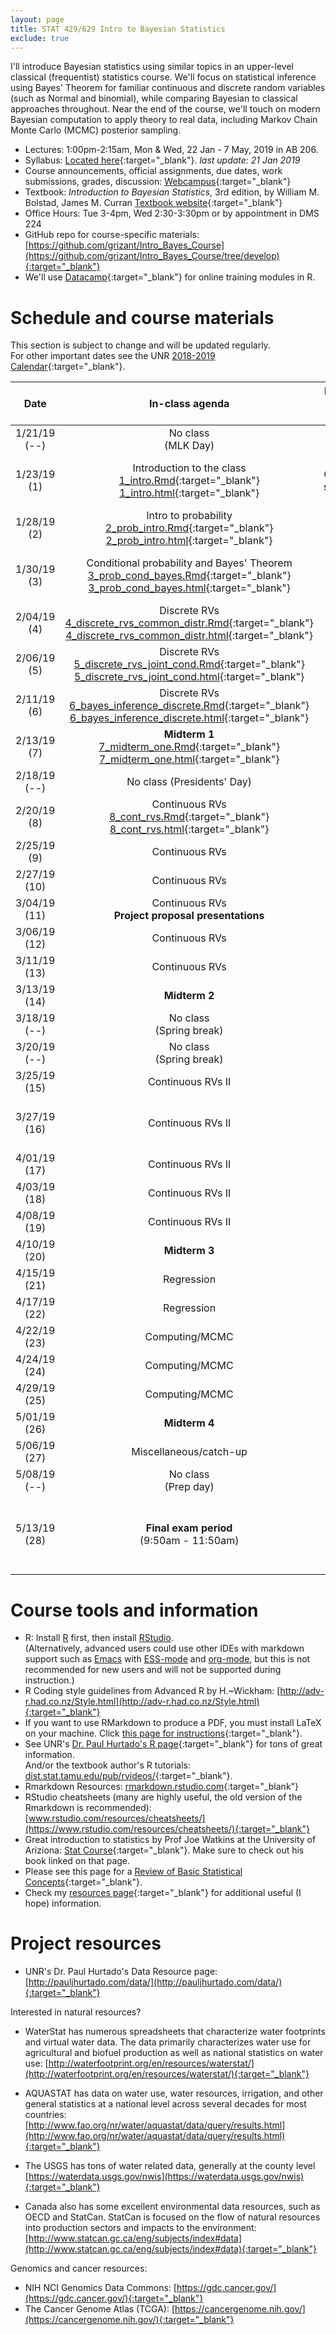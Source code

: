 ```yaml
---
layout: page
title: STAT 429/629 Intro to Bayesian Statistics
exclude: true
---
```


I'll introduce Bayesian statistics using similar topics in an upper-level classical (frequentist) statistics course. We'll focus on statistical inference using Bayes' Theorem for familiar continuous and discrete random variables (such as Normal and binomial), while comparing Bayesian to classical approaches throughout. Near the end of the course, we'll touch on modern Bayesian computation to apply theory to real data, including Markov Chain Monte Carlo (MCMC) posterior sampling.

- Lectures: 1:00pm-2:15am, Mon & Wed, 22 Jan - 7 May, 2019 in AB 206.
- Syllabus: [Located here](https://github.com/grizant/Intro_Bayes_Course/blob/develop/syllabus/STAT446-646-Intro-to-Bayesian-Statistics-syllabus.pdf){:target="_blank"}. _last update: 21 Jan 2019_
- Course announcements, official assignments, due dates, work submissions, grades, discussion: [Webcampus](http://tlt.unr.edu/materials/login-canvas.html){:target="_blank"}
- Textbook: _Introduction to Bayesian Statistics_, 3rd edition, by William M. Bolstad, James M. Curran
[Textbook website](https://www.wiley.com/en-us/Introduction+to+Bayesian+Statistics%2C+3rd+Edition-p-9781118091562){:target="_blank"}
- Office Hours: Tue 3-4pm, Wed 2:30-3:30pm or by appointment in DMS 224
- GitHub repo for course-specific materials: [https://github.com/grizant/Intro_Bayes_Course](https://github.com/grizant/Intro_Bayes_Course/tree/develop){:target="_blank"}
- We'll use [Datacamp](https://www.datacamp.com/){:target="_blank"} for online training modules in R.

# Schedule and course materials 

This section is subject to change and will be updated regularly.   
For other important dates see the UNR [2018-2019 Calendar](https://www.unr.edu/academic-central/academic-resources/academic-calendar#2018-2019){:target="_blank"}.

| Date | In-class agenda | Reading work due | Written work due | Online work due |
|:---:|:---:|:---:|:---:|:---:|
| 1/21/19 (--)| No class <br/> (MLK Day)| --- | --- | --- |
| 1/23/19 (1)| Introduction to the class [1_intro.Rmd](https://github.com/grizant/Intro_Bayes_Course/blob/develop/meeting_agendas/1_intro.Rmd){:target="_blank"} <br/>[1_intro.html](1_intro.html){:target="_blank"} | Read Ch. 1-3, syllabus, website | Bring syllabus to class (soft or hard copy) | Accept invite to DataCamp |
| 1/28/19 (2)| Intro to probability [2_prob_intro.Rmd](https://github.com/grizant/Intro_Bayes_Course/blob/develop/meeting_agendas/2_prob_intro.Rmd){:target="_blank"} <br/>[2_prob_intro.html](2_prob_intro.html){:target="_blank"} | Ch.4 | None | DataCamp Introduction to R |
| 1/30/19 (3)| Conditional probability and Bayes' Theorem [3_prob_cond_bayes.Rmd](https://github.com/grizant/Intro_Bayes_Course/blob/develop/meeting_agendas/3_prob_cond_bayes.Rmd){:target="_blank"} <br/>[3_prob_cond_bayes.html](3_prob_cond_bayes.html){:target="_blank"} | None | None | DataCamp Foundations of probability in R |
| 2/04/19 (4)| Discrete RVs [4_discrete_rvs_common_distr.Rmd](https://github.com/grizant/Intro_Bayes_Course/blob/develop/meeting_agendas/4_discrete_rvs_common_distr.Rmd){:target="_blank"} <br/>[4_discrete_rvs_common_distr.html](4_discrete_rvs_common_distr.html){:target="_blank"}| Ch.5 | HW 1<br/>[HW1_rubric.pdf](https://github.com/grizant/Intro_Bayes_Course/blob/develop/rubrics/HW1_rubric.pdf){:target="_blank"} | None  |
| 2/06/19 (5)| Discrete RVs<br/>[5_discrete_rvs_joint_cond.Rmd](https://github.com/grizant/Intro_Bayes_Course/blob/develop/meeting_agendas/5_discrete_rvs_joint_cond.Rmd){:target="_blank"} <br/>[5_discrete_rvs_joint_cond.html](5_discrete_rvs_joint_cond.html){:target="_blank"} | None | None | None  |
| 2/11/19 (6)| Discrete RVs<br/>[6_bayes_inference_discrete.Rmd](https://github.com/grizant/Intro_Bayes_Course/blob/develop/meeting_agendas/6_bayes_inference_discrete.Rmd){:target="_blank"} <br/>[6_bayes_inference_discrete.html](6_bayes_inference_discrete.html){:target="_blank"}| Ch.6  | HW 2<br/>[HW2_rubric.pdf](https://github.com/grizant/Intro_Bayes_Course/blob/develop/rubrics/HW2_rubric.pdf){:target="_blank"} | None |
| 2/13/19 (7)| **Midterm 1**<br/>[7_midterm_one.Rmd](https://github.com/grizant/Intro_Bayes_Course/blob/develop/meeting_agendas/7_midterm_one.Rmd){:target="_blank"} <br/>[7_midterm_one.html](7_midterm_one.html){:target="_blank"}| None | None | None |
| 2/18/19 (--)| No class (Presidents' Day)| --- | --- | --- |
| 2/20/19 (8)| Continuous RVs<br/>[8_cont_rvs.Rmd](https://github.com/grizant/Intro_Bayes_Course/blob/develop/meeting_agendas/8_cont_rvs.Rmd){:target="_blank"} <br/>[8_cont_rvs.html](8_cont_rvs.html){:target="_blank"} | None |
| 2/25/19 (9)| Continuous RVs | Ch.8 | HW 4<br/>[HW4_rubric.pdf](https://github.com/grizant/Intro_Bayes_Course/blob/develop/rubrics/HW4_rubric.pdf){:target="_blank"} | None |
| 2/27/19 (10)| Continuous RVs | None | None | None |
| 3/04/19 (11)| Continuous RVs <br/> **Project proposal presentations** | Ch.9 | HW 5 | None  |
| 3/06/19 (12)| Continuous RVs | None | None | None |
| 3/11/19 (13)| Continuous RVs | Ch.10 | HW 6 | None |
| 3/13/19 (14)| **Midterm 2**| None | None | None |
| 3/18/19 (--)| No class <br/>(Spring break)|  |  |  |
| 3/20/19 (--)| No class <br/>(Spring break)|  |  |  |
| 3/25/19 (15)| Continuous RVs II | Ch.11 | HW 7 | None |
| 3/27/19 (16)| Continuous RVs II | None | None | DataCamp Fundamentals of Bayesian Analysis in R |
| 4/01/19 (17)| Continuous RVs II | Ch.12 | HW 8 | None |
| 4/03/19 (18)| Continuous RVs II | None | None | None |
| 4/08/19 (19)| Continuous RVs II | Ch.13 | HW 9 | None |
| 4/10/19 (20)| **Midterm 3** | None | None | None |
| 4/15/19 (21)| Regression | Ch.14 | HW 10 | None |
| 4/17/19 (22)| Regression | None | None | None |
| 4/22/19 (23)| Computing/MCMC| Ch.20 | HW 11 | None |
| 4/24/19 (24)| Computing/MCMC| None | None | None |
| 4/29/19 (25)| Computing/MCMC| None| HW 12 | None |
| 5/01/19 (26)| **Midterm 4**| None | None | None |
| 5/06/19 (27)| Miscellaneous/catch-up | None | None | None |
| 5/08/19 (--)| No class <br/>(Prep day)| --- | --- | --- |
| 5/13/19 (28)| **Final exam period** <br/>(9:50am - 11:50am) | None | None | **Take-home exam** <br/> Project presentations or project sesssion |

# Course tools and information
- R: Install [R](http://www.r-project.org/) first, then install [RStudio](http://www.rstudio.com/).<br/>(Alternatively, advanced users could use other IDEs with markdown support such as [Emacs](https://www.gnu.org/software/emacs/) with [ESS-mode](https://ess.r-project.org/) and [org-mode](https://orgmode.org/), but this is not recommended for new users and will not be supported during instruction.)
- R Coding style guidelines from Advanced R by H.~Wickham: [http://adv-r.had.co.nz/Style.html](http://adv-r.had.co.nz/Style.html){:target="_blank"}
- If you want to use RMarkdown to produce a PDF, you must install LaTeX on your machine. Click [this page for instructions](http://www.pauljhurtado.com/latex/){:target="_blank"}.
- See UNR's [Dr. Paul Hurtado's R page](http://www.pauljhurtado.com/R/){:target="_blank"} for tons of great information. <br/> And/or the textbook author's R tutorials: [dist.stat.tamu.edu/pub/rvideos/](http://dist.stat.tamu.edu/pub/rvideos/){:target="_blank"}.
- Rmarkdown Resources: [rmarkdown.rstudio.com](http://rmarkdown.rstudio.com){:target="_blank"}
- RStudio cheatsheets (many are highly useful, the old version of the Rmarkdown is recommended): [www.rstudio.com/resources/cheatsheets/](https://www.rstudio.com/resources/cheatsheets/){:target="_blank"}
- Great introduction to statistics by Prof Joe Watkins at the University of Ariziona: [Stat Course](http://math.arizona.edu/~jwatkins/math363s17.htm){:target="_blank"}. Make sure to check out his book linked on that page.
- Please see this page for a [Review of Basic Statistical Concepts](https://onlinecourses.science.psu.edu/statprogram/review_of_basic_statistics){:target="_blank"}.
- Check my [resources page](/resources/){:target="_blank"} for additional useful (I hope) information.

# Project resources

- UNR's Dr. Paul Hurtado's Data Resource page:[http://pauljhurtado.com/data/](http://pauljhurtado.com/data/){:target="_blank"}

Interested in natural resources?

- WaterStat has numerous spreadsheets that characterize water footprints and virtual water data. The data primarily characterizes water use for agricultural and biofuel production as well as national statistics on water use:
[http://waterfootprint.org/en/resources/waterstat/](http://waterfootprint.org/en/resources/waterstat/){:target="_blank"}

- AQUASTAT has data on water use, water resources, irrigation, and other general statistics at a national level across several decades for most countries:
[http://www.fao.org/nr/water/aquastat/data/query/results.html](http://www.fao.org/nr/water/aquastat/data/query/results.html){:target="_blank"}

- The USGS has tons of water related data, generally at the county level
[https://waterdata.usgs.gov/nwis](https://waterdata.usgs.gov/nwis){:target="_blank"}

- Canada also has some excellent environmental data resources, such as OECD and StatCan. StatCan is focused on the flow of natural resources into production sectors and impacts to the environment: 
[http://www.statcan.gc.ca/eng/subjects/index#data](http://www.statcan.gc.ca/eng/subjects/index#data){:target="_blank"}

Genomics and cancer resources:

- NIH NCI Genomics Data Commons: [https://gdc.cancer.gov/](https://gdc.cancer.gov/){:target="_blank"}
- The Cancer Genome Atlas (TCGA): [https://cancergenome.nih.gov/](https://cancergenome.nih.gov/){:target="_blank"}
